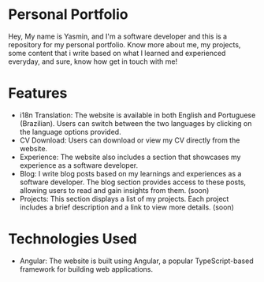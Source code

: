 # Personal Portfolio

Hey, My name is Yasmin, and I'm a software developer and this is a repository for my personal portfolio. Know more about me, my projects, some content that i write based on what I learned and experienced everyday, and sure, know how get in touch with me!

# Features
- i18n Translation: The website is available in both English and Portuguese (Brazilian). Users can switch between the two languages by clicking on the language options provided.
- CV Download: Users can download or view my CV directly from the website. 
- Experience: The website also includes a section that showcases my experience as a software developer.
- Blog: I write blog posts based on my learnings and experiences as a software developer. The blog section provides access to these posts, allowing users to read and gain insights from them. (soon)
- Projects: This section displays a list of my projects. Each project includes a brief description and a link to view more details. (soon)

# Technologies Used
- Angular: The website is built using Angular, a popular TypeScript-based framework for building web applications.
